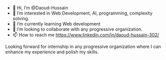 - 👋 Hi, I’m @Daoud-Hussain
- 👀 I’m interested in Web Development, AI, programming, complexity solving.
- 🌱 I’m currently learning Web development
- 💞️ I’m looking to collaborate with any progressive organization. 
- 📫 How to reach me https://www.linkedin.com/in/daoud-hussain-302/

Looking forward for internship in any progressive organization where I can enhance my experience and polish my skills. 
